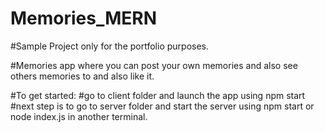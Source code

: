 # Memories_MERN
#Sample Project only for the portfolio purposes.

#Memories app where you can post your own memories and also see others memories to and also like it.

#To get started:
#go to client folder and launch the app using npm start
#next step is to go to server folder and start the server using npm start or node index.js in another terminal.
